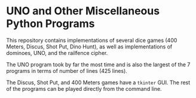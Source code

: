 # UNO and Other Miscellaneous Python Programs
This repository contains implementations of several dice games (400 Meters, Discus, Shot Put, Dino Hunt), as well as implementations of dominoes, UNO, and the railfence cipher. 

The UNO program took by far the most time and is also the largest of the 7 programs in terms of number of lines (425 lines).

The Discus, Shot Put, and 400 Meters games have a <code>tkinter</code> GUI. The rest of the programs can be played directly from the command line.
